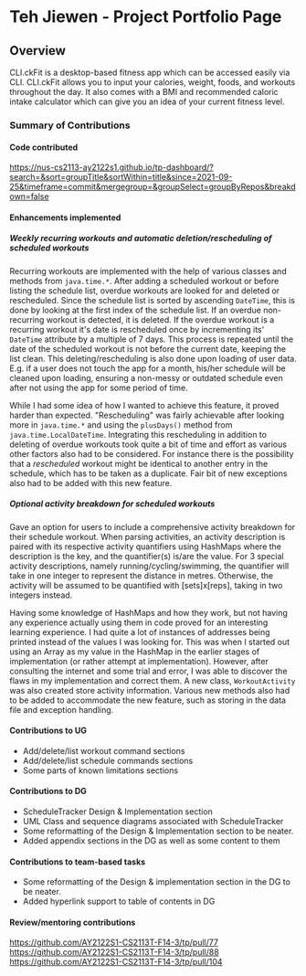 # Teh Jiewen - Project Portfolio Page

## Overview
CLI.ckFit is a desktop-based fitness app which can be accessed easily via CLI. CLI.ckFit allows you to input your calories,
weight, foods, and workouts throughout the day. It also comes with a BMI and recommended caloric intake calculator 
which can give you an idea of your current fitness level.

### Summary of Contributions
#### Code contributed
https://nus-cs2113-ay2122s1.github.io/tp-dashboard/?search=&sort=groupTitle&sortWithin=title&since=2021-09-25&timeframe=commit&mergegroup=&groupSelect=groupByRepos&breakdown=false

#### Enhancements implemented
##### Weekly recurring workouts and automatic deletion/rescheduling of scheduled workouts

Recurring workouts are implemented with the help of various classes 
and methods from `java.time.*`. After adding a scheduled workout or before listing the schedule list, overdue workouts 
are looked for and deleted or rescheduled. Since the schedule list is sorted by ascending `DateTime`, this is done by 
looking at the first index of the schedule list. If an overdue non-recurring workout is detected, it is deleted. 
If the overdue workout is a recurring workout it's date is rescheduled once by incrementing its' `DateTime` attribute 
by a multiple  of 7 days. This process is repeated until the date of the scheduled workout is not before the current 
date, keeping the list clean. This deleting/rescheduling is also done upon loading of user data. 
E.g. if a user does not touch the app for a month, his/her schedule will be cleaned upon loading, ensuring a non-messy 
or outdated schedule even after not using the app for some period of time. 

While I had some idea of how I wanted to achieve this feature, it proved harder than expected. "Rescheduling" was 
fairly achievable after looking more in `java.time.*` and using the `plusDays()` method 
from `java.time.LocalDateTime`. Integrating this rescheduling in addition to deleting of overdue workouts 
took quite a bit of time and effort as various other factors also had to be considered. For instance there is the 
possibility that a *rescheduled* workout might  be identical to another entry in the schedule, which has to be
taken as a duplicate. Fair bit of new exceptions also had to be added with this new feature.

##### Optional activity breakdown for scheduled workouts

Gave an option for users to include a comprehensive activity breakdown for their schedule workout. 
When parsing activities, an activity description is paired with its respective activity quantifiers 
using HashMaps where the description is the key, and the quantifier(s) is/are the value. 
For 3 special activity descriptions, namely 
running/cycling/swimming, the quantifier will take in one integer to represent the distance in metres. 
Otherwise, the activity will be assumed to be quantified with [sets]x[reps], taking in two integers instead.

Having some knowledge of HashMaps and how they work, but not having any experience actually using them in code proved 
for an interesting learning experience. I had quite a lot of instances of addresses 
being printed instead of the values I was looking for. This was when I started out using an Array as my value 
in the HashMap in the earlier stages of implementation (or rather attempt at implementation). 
However, after consulting the internet and some trial and error, I was able to discover the flaws in my implementation 
and correct them. A new class, `WorkoutActivity` was also created store activity information. Various new methods 
also had to be added to accommodate the new feature, such as storing in the data file and exception handling.

#### Contributions to UG

* Add/delete/list workout command sections
* Add/delete/list schedule commands sections
* Some parts of known limitations sections

#### Contributions to DG

* ScheduleTracker Design & Implementation section
* UML Class and sequence diagrams associated with ScheduleTracker
* Some reformatting of the Design & Implementation section to be neater.
* Added appendix sections in the DG as well as some content to them

#### Contributions to team-based tasks
* Some reformatting of the Design & implementation section in the DG to be neater.
* Added hyperlink support to table of contents in DG


#### Review/mentoring contributions
https://github.com/AY2122S1-CS2113T-F14-3/tp/pull/77
https://github.com/AY2122S1-CS2113T-F14-3/tp/pull/88
https://github.com/AY2122S1-CS2113T-F14-3/tp/pull/104
